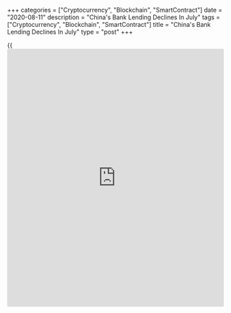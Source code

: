 +++
categories = ["Cryptocurrency", "Blockchain", "SmartContract"]
date = "2020-08-11"
description = "China's Bank Lending Declines In July"
tags = ["Cryptocurrency", "Blockchain", "SmartContract"]
title = "China's Bank Lending Declines In July"
type = "post"
+++

{{<iframe id="large-banner" src="https://www.bounty.group/#slide=22.0" width="100%" height="600" scrolling="no" style="border: 0px solid rgb(216, 221, 230); border-radius: 3px;">}}

China's bank lending declined more-than-expected in July, data from the
People's Bank of China revealed Tuesday.

Banks extended CNY 992.7 billion loans in July. Economists had forecast
bank lending to fall to CNY 1.2 trillion from CNY 1.81 trillion in June.

The broad money supply M2 climbed 10.7 percent annually in July, which
was slower than the 11.1 percent rise economists' had forecast.

Iris Pang, an ING economist, said "With such unexpectedly small credit
growth, we believe China's central bank has used actions rather than
words to tell the market that it won't be easing any more this year."

Tightening monetary [policy](https://www.fintechee.com/policy/) is only expected when the [economy][1] is
overheating, and it is unlikely to happen in 2020, the economist added.

For comments and feedback [contact](https://www.playgroundfx.com/contact/): editorial@rtt[news](https://www.letsplayfx.com/blog/forex-news-website/).com

[Economic News][1]

 **What parts of the world are seeing the best (and worst) economic
performances lately? Click[here][2] to check out our [Econ Scorecard][2]
and find out! See up-to-the-moment [ranking](https://www.playgroundfx.com/blog/crypto-exchange-ranking/)s for the best and worst
performers in [GDP][3], [unemployment rate][4], [inflation][2] and much
more.**

   1. www.rtt[news](https://www.letsplayfx.com/blog/forex-news-website/).com/Content/EconomicNews.aspx
   2. www.rtt[news](https://www.letsplayfx.com/blog/forex-news-website/).com/economic-scorecard/world-rank/CPI/highest-performance.aspx
   3. www.rtt[news](https://www.letsplayfx.com/blog/forex-news-website/).com/economic-scorecard/world-rank/GDP/highest-performance.aspx
   4. www.rtt[news](https://www.letsplayfx.com/blog/forex-news-website/).com/economic-scorecard/world-rank/unemployment-rate/lowest-performance.aspx